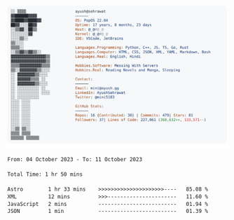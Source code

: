 <a href="https://github.com/AyushSehrawat/AyushSehrawat">
  <picture>
    <source media="(prefers-color-scheme: dark)" srcset="https://raw.githubusercontent.com/AyushSehrawat/AyushSehrawat/main/dark_mode.svg">
    <img alt="Andrew Grant's GitHub Profile README" src="https://raw.githubusercontent.com/AyushSehrawat/AyushSehrawat/main/light_mode.svg">
  </picture>
</a>

<!--START_SECTION:waka-->

```txt
From: 04 October 2023 - To: 11 October 2023

Total Time: 1 hr 50 mins

Astro        1 hr 33 mins    >>>>>>>>>>>>>>>>>>>>>----   85.08 %
XML          12 mins         >>>----------------------   11.60 %
JavaScript   2 mins          -------------------------   01.94 %
JSON         1 min           -------------------------   01.39 %
```

<!--END_SECTION:waka-->
